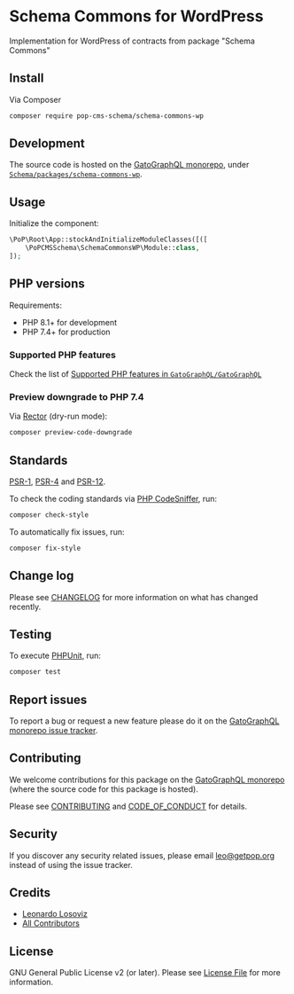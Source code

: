# Schema Commons for WordPress

<!--
[![Build Status][ico-travis]][link-travis]
[![Quality Score][ico-code-quality]][link-code-quality]
[![Software License][ico-license]](LICENSE.md)
[![Latest Version on Packagist][ico-version]][link-packagist]
[![Coverage Status][ico-scrutinizer]][link-scrutinizer]
[![Total Downloads][ico-downloads]][link-downloads]
-->

Implementation for WordPress of contracts from package "Schema Commons"

## Install

Via Composer

``` bash
composer require pop-cms-schema/schema-commons-wp
```

## Development

The source code is hosted on the [GatoGraphQL monorepo](https://github.com/GatoGraphQL/GatoGraphQL), under [`Schema/packages/schema-commons-wp`](https://github.com/GatoGraphQL/GatoGraphQL/tree/master/layers/Schema/packages/schema-commons-wp).

## Usage

Initialize the component:

``` php
\PoP\Root\App::stockAndInitializeModuleClasses([([
    \PoPCMSSchema\SchemaCommonsWP\Module::class,
]);
```

## PHP versions

Requirements:

- PHP 8.1+ for development
- PHP 7.4+ for production

### Supported PHP features

Check the list of [Supported PHP features in `GatoGraphQL/GatoGraphQL`](https://github.com/GatoGraphQL/GatoGraphQL/blob/master/docs/supported-php-features.md)

### Preview downgrade to PHP 7.4

Via [Rector](https://github.com/rectorphp/rector) (dry-run mode):

```bash
composer preview-code-downgrade
```

## Standards

[PSR-1](https://www.php-fig.org/psr/psr-1), [PSR-4](https://www.php-fig.org/psr/psr-4) and [PSR-12](https://www.php-fig.org/psr/psr-12).

To check the coding standards via [PHP CodeSniffer](https://github.com/squizlabs/PHP_CodeSniffer), run:

``` bash
composer check-style
```

To automatically fix issues, run:

``` bash
composer fix-style
```

## Change log

Please see [CHANGELOG](CHANGELOG.md) for more information on what has changed recently.

## Testing

To execute [PHPUnit](https://phpunit.de/), run:

``` bash
composer test
```

## Report issues

To report a bug or request a new feature please do it on the [GatoGraphQL monorepo issue tracker](https://github.com/GatoGraphQL/GatoGraphQL/issues).

## Contributing

We welcome contributions for this package on the [GatoGraphQL monorepo](https://github.com/GatoGraphQL/GatoGraphQL) (where the source code for this package is hosted).

Please see [CONTRIBUTING](CONTRIBUTING.md) and [CODE_OF_CONDUCT](CODE_OF_CONDUCT.md) for details.

## Security

If you discover any security related issues, please email leo@getpop.org instead of using the issue tracker.

## Credits

- [Leonardo Losoviz][link-author]
- [All Contributors][link-contributors]

## License

GNU General Public License v2 (or later). Please see [License File](LICENSE.md) for more information.

[ico-version]: https://img.shields.io/packagist/v/pop-cms-schema/schema-commons-wp.svg?style=flat-square
[ico-license]: https://img.shields.io/badge/license-GPLv2-brightgreen.svg?style=flat-square
[ico-travis]: https://img.shields.io/travis/pop-cms-schema/schema-commons-wp/master.svg?style=flat-square
[ico-scrutinizer]: https://img.shields.io/scrutinizer/coverage/g/pop-cms-schema/schema-commons-wp.svg?style=flat-square
[ico-code-quality]: https://img.shields.io/scrutinizer/g/pop-cms-schema/schema-commons-wp.svg?style=flat-square
[ico-downloads]: https://img.shields.io/packagist/dt/pop-cms-schema/schema-commons-wp.svg?style=flat-square

[link-packagist]: https://packagist.org/packages/pop-cms-schema/schema-commons-wp
[link-travis]: https://travis-ci.org/pop-cms-schema/schema-commons-wp
[link-scrutinizer]: https://scrutinizer-ci.com/g/pop-cms-schema/schema-commons-wp/code-structure
[link-code-quality]: https://scrutinizer-ci.com/g/pop-cms-schema/schema-commons-wp
[link-downloads]: https://packagist.org/packages/pop-cms-schema/schema-commons-wp
[link-author]: https://github.com/leoloso
[link-contributors]: ../../../../../../contributors
